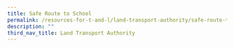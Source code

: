 ```yaml
---
title: Safe Route to School
permalink: /resources-for-t-and-l/land-transport-authority/safe-route-to-school/
description: ""
third_nav_title: Land Transport Authority
---
```

